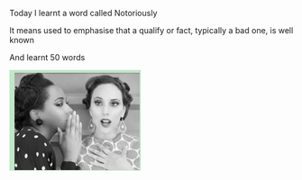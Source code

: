 Today I learnt a word called Notoriously 



It means used to emphasise that a qualify or fact, typically a bad one, is well known



And learnt 50 words 

 

![image-20200604160823646](/images/image-20200604160823646.png)
